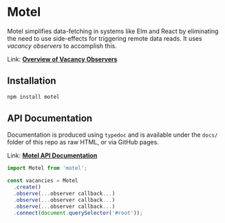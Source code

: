 # Motel

Motel simplifies data-fetching in systems like Elm and React by
eliminating the need to use side-effects for triggering remote 
data reads. It uses *vacancy observers* to accomplish this.

Link: **[Overview of Vacancy Observers](https://gist.github.com/greim/3de3bcb71a672e11c75e371b7b81f4bb)**

## Installation

```bash
npm install motel
```

## API Documentation

Documentation is produced using `typedoc` and is available
under the `docs/` folder of this repo as raw HTML, or via
GitHub pages.

Link: **[Motel API Documentation](https://greim.github.io/motel/)**

```js
import Motel from 'motel';

const vacancies = Motel
  .create()
  .observe(...observer callback...)
  .observe(...observer callback...)
  .observe(...observer callback...)
  .connect(document.querySelector('#root'));
```
